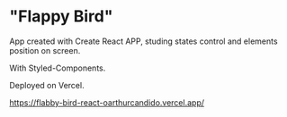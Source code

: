 # "Flappy Bird"

App created with Create React APP, studing states control and elements position on screen.

With Styled-Components.

Deployed on Vercel.

https://flabby-bird-react-oarthurcandido.vercel.app/
